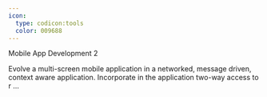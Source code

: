 ```yaml
---
icon:
  type: codicon:tools
  color: 009688
---
```

Mobile App Development 2

Evolve a multi-screen mobile application in a networked, message driven, context aware application. Incorporate in the application two-way access to r ... 
